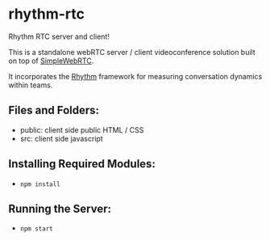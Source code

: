 rhythm-rtc
======================

Rhythm RTC server and client!

This is a standalone webRTC server / client videoconference solution built on top of
[SimpleWebRTC](https://github.com/andyet/SimpleWebRTC/). 

It incorporates the [Rhythm](https://rhythm.mit.edu) framework for
measuring conversation dynamics within teams. 

Files and Folders:
------------------

- public: client side public HTML / CSS
- src: client side javascript

 

Installing Required Modules:
----------------------------

 - `npm install`


Running the Server:
-------------------
 - `npm start`
 

